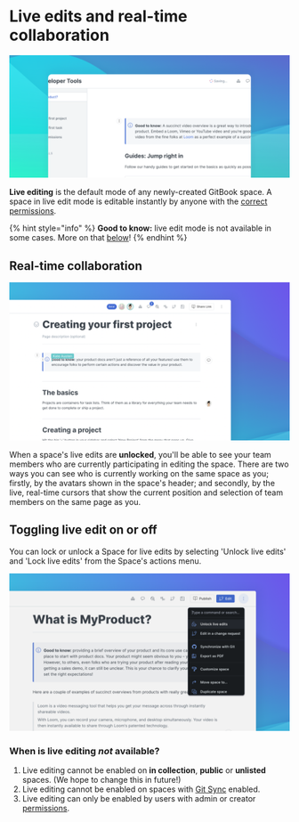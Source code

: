 # Live edits and real-time collaboration

![](<../../.gitbook/assets/Live Edit.png>)

**Live editing** is the default mode of any newly-created GitBook space. A space in live edit mode is editable instantly by anyone with the [correct permissions](../../collaboration/team-management/).

{% hint style="info" %}
**Good to know:** live edit mode is not available in some cases. More on that [below](live-edits-and-real-time-collaboration.md#undefined)!
{% endhint %}

## Real-time collaboration

![](../../.gitbook/assets/RTC.png)

When a space's live edits are **unlocked**, you'll be able to see your team members who are currently participating in editing the space. There are two ways you can see who is currently working on the same space as you; firstly, by the avatars shown in the space's header; and secondly, by the live, real-time cursors that show the current position and selection of team members on the same page as you.

## Toggling live edit on or off

You can lock or unlock a Space for live edits by selecting 'Unlock live edits' and 'Lock live edits' from the Space's actions menu.

![](<../../.gitbook/assets/Unlock Live Edits.png>)

### When is live editing _not_ available?

1. Live editing cannot be enabled on **in collection**, **public** or **unlisted** spaces. (We hope to change this in future!)
2. Live editing cannot be enabled on spaces with [Git Sync](../../integrations/git-sync/) enabled.
3. Live editing can only be enabled by users with admin or creator [permissions](../../collaboration/team-management/setting-up-permissions.md).

